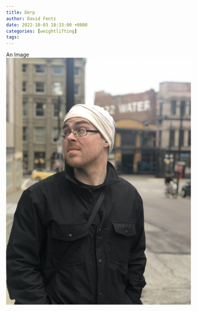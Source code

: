 ```yaml
---
title: Derp
author: David Fentz
date: 2022-10-03 18:33:00 +0800
categories: [weightlifting]
tags: 
---
```


An Image ![alt text](../images/2unnamed.jpg)
